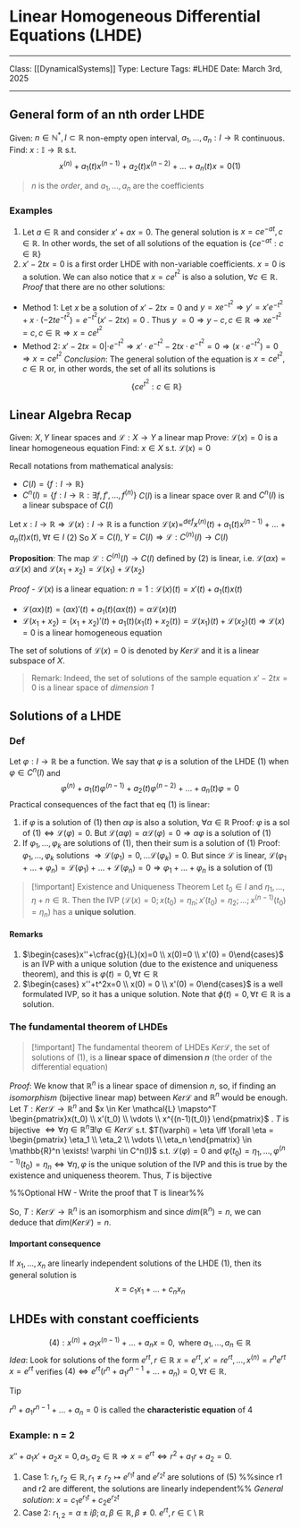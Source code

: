 # Linear Homogeneous Differential Equations (LHDE)
___
Class: [[DynamicalSystems]]
Type: Lecture
Tags: #LHDE 
Date: March 3rd, 2025
___
## General form of an nth order LHDE
Given: $n \in \mathbb{N}^*, I \subset \mathbb{R}$ non-empty open interval, $a_1,...,a_n:I\rightarrow \mathbb{R}$ continuous.
Find: $x:\mathbb{I}\rightarrow \mathbb{R}$ s.t.
 $$x^{(n)}+a_1(t)x^{(n-1)}+a_2(t)x^{(n-2)}+...+a_n(t)x=0 (1)$$
 > $n$ is the *order*, and $a_1,...,a_n$ are the coefficients

### Examples 
1. Let $a \in \mathbb{R}$ and consider $x'+ax=0$. The general solution is $x = ce^{-at}, c \in \mathbb{R}$. In other words, the set of all solutions of the equation is $\{ce^{-at}:c\in \mathbb{R}\}$
2. $x'-2tx = 0$ is a first order LHDE with non-variable coefficients. $x = 0$ is a solution. We can also notice that $x = ce^{t^2}$ is also a solution, $\forall c \in \mathbb{R}$. 
*Proof* that there are no other solutions:
- Method 1:
	Let $x$ be a solution of $x'-2tx=0$ and $y = xe^{-t^2} \Rightarrow y' = x'e^{-t^2}+x\cdot (-2te^{-t^2}) = e^{-t^2}(x'-2tx)=0$ . Thus $y\ = 0 \Rightarrow y - c, c \in \mathbb{R} \Rightarrow xe^{-t^2} = c, c \in \mathbb{R} \Rightarrow x = ce^{t^2}$
- Method 2:
	$x'-2tx=0|\cdot e^{-t^2} \Rightarrow x'\cdot e^{-t^2}-2tx\cdot e^{-t^2}=0 \Rightarrow (x\cdot e^{-t^2}) = 0\Rightarrow x=c e^{t^2}$
*Conclusion*: The general solution of the equation is $x=ce^{t^2}, c\in \mathbb{R}$ or, in other words, the set of all its solutions is $$\{ce^{t^2}:c\in \mathbb{R}\}$$
## Linear Algebra Recap
Given: $X,Y$ linear spaces and $\mathcal{L} : X \rightarrow Y$ a  linear map 
Prove: $\mathcal{L}(x) = 0$ is a linear homogeneous equation
Find: $x \in X$ s.t. $\mathcal{L}(x) = 0$

Recall notations from mathematical analysis: 
- $C(I) = \{f:I\rightarrow \mathbb{R}\}$
- $C^n(I) = \{f:I\rightarrow \mathbb{R}: \exists f,f',...,f^{(n)} \}$ 
$C(I)$ is a linear space over $\mathbb{R}$ and $C^n(I)$ is a linear subspace of $C(I)$

Let $x : I \rightarrow \mathbb{R} \Rightarrow \mathcal{L}(x):I\rightarrow \mathbb{R}$ is a function
$\mathcal{L}(x) =^{def} x^{(n)}(t)+a_1(t)x^{(n-1)}+...+a_n(t)x(t), \forall t \in I$ ${(2)}$ 
So $X = C(I), Y = C(I) \Rightarrow \mathcal{L}:C^{(n)}(I)\rightarrow C(I)$

**Proposition**: The map $\mathcal{L}:C^{(n)}(I)\rightarrow C(I)$ defined by (2) is linear, i.e. $\mathcal{L}(\alpha x)= \alpha \mathcal{L}(x)$ and $\mathcal{L}(x_1+x_2) = \mathcal{L}(x_1)+\mathcal{L}(x_2)$ 

*Proof* - $\mathcal{L}(x)$ is a linear equation: 
$n = 1: \mathcal{L}(x)(t) = x'(t)+a_1(t)x(t)$
- $\mathcal{L}(\alpha x)(t) = (\alpha x)'(t)+a_1(t)(\alpha x(t)) = \alpha \mathcal{L}(x)(t)$
- $\mathcal{L}(x_1+x_2) = (x_1+x_2)'(t)+a_1(t)(x_1(t)+x_2(t)) = \mathcal{L}(x_1)(t)+\mathcal{L}(x_2)(t)$ 
$\Rightarrow$ $\mathcal{L}(x) = 0$ is a linear homogeneous equation

The set of solutions of $\mathcal{L}(x) = 0$ is denoted by $Ker \mathcal{L}$ and it is a linear subspace of $X$.  

> Remark: Indeed, the set of solutions of the sample equation $x'-2tx=0$ is a linear space of *dimension 1*

## Solutions of a LHDE 
### Def 
Let $\varphi : I \rightarrow \mathbb{R}$ be a function. We say that $\varphi$ is a solution  of the LHDE $(1)$ when $\varphi \in C^n(I)$ and $$\varphi^{(n)}+a_1(t)\varphi^{(n-1)}+a_2(t)\varphi^{(n-2)}+...+a_n(t)\varphi=0 $$
Practical consequences of the fact that eq $(1)$ is linear:
1. if $\varphi$ is a solution of $(1)$ then $\alpha \varphi$ is also a solution, $\forall \alpha \in \mathbb{R}$
	Proof: $\varphi$ is a sol of $(1) \iff \mathcal{L}(\varphi) = 0$. But $\mathcal{L}(\alpha \varphi) = \alpha \mathcal{L}(\varphi) = 0 \Rightarrow \alpha \varphi$ is a solution of $(1)$
2. If $\varphi_1, ..., \varphi_k$ are solutions of $(1)$, then their sum is a solution of $(1)$
	Proof: $\varphi_1, ..., \varphi_k$ solutions $\Rightarrow \mathcal{L}(\varphi_1) = 0, ...\mathcal{L}(\varphi_k) = 0$. But since $\mathcal{L}$ is linear,  $\mathcal{L}(\varphi_1+...+\varphi_n) = \mathcal{L}(\varphi_1)+...+\mathcal{L}(\varphi_n) = 0 \Rightarrow \varphi_1 + ... + \varphi_n$ is a solution of $(1)$  

>[!important] Existence and Uniqueness Theorem 
> Let $t_0 \in I$ and $\eta_1,...,\eta+n \in \mathbb{R}.$ Then the IVP $(\mathcal{L}(x) = 0; x(t_0) = \eta_n; x'(t_0)=\eta_2;...;x^{(n-1)}(t_0)=\eta_n)$ has a **unique solution**. 

#### Remarks
1. $\begin{cases}x''+\cfrac{g}{L}(x)=0 \\ x(0)=0 \\ x'(0) = 0\end{cases}$ is an IVP with a unique solution (due to the existence and uniqueness theorem), and this is $\varphi(t) = 0, \forall t \in \mathbb{R}$
2. $\begin{cases} x''+t^2x=0 \\ x(0) = 0 \\  x'(0) = 0\end{cases}$ is a well formulated IVP, so it has a unique solution. Note that $\phi(t) = 0,\forall t\in \mathbb{R}$ is a solution. 

### The fundamental theorem of LHDEs
>[!important] The fundamental theorem of LHDEs
>$Ker \mathcal{L}$, the set of solutions of $(1)$, is a **linear space of dimension $n$** (the order of the differential equation)

*Proof*: We know that $\mathbb{R}^n$ is a linear space of dimension $n$, so, if finding an *isomorphism* (bijective linear map) between $Ker\mathcal{L}$ and $\mathbb{R}^n$ would be enough.
Let $T : Ker \mathcal{L} \rightarrow \mathbb{R}^n$ and $x \in Ker \mathcal{L} \mapsto^T \begin{pmatrix}x(t_0) \\ x'(t_0) \\ \vdots \\ x^{(n-1)(t_0)} \end{pmatrix}$  . $T$ is bijective $\iff \forall \eta \in \mathbb{R}^n \exists! \varphi \in Ker \mathcal{L}$ s.t.  $T(\varphi) = \eta \iff \forall \eta = \begin{pmatrix} \eta_1 \\ \eta_2 \\ \vdots \\ \eta_n \end{pmatrix} \in \mathbb{R}^n \exists! \varphi \in C^n(I)$ s.t. $\mathcal{L}(\varphi) = 0$ and $\varphi(t_0) = \eta_1, ..., \varphi^{(n-1)}(t_0) = \eta_n \iff \forall \eta, \varphi$ is the unique solution of the IVP and this is true by the existence and uniqueness theorem. Thus, $T$ is bijective 

%%Optional HW - Write the proof that T is linear%%

So, $T : Ker\mathcal{L} \rightarrow \mathbb{R}^n$ is an isomorphism and since $dim(\mathbb{R}^n) = n$, we can deduce that $dim(Ker\mathcal{L}) = n$. 

#### Important consequence
If $x_1, ..., x_n$ are linearly independent solutions of the LHDE $(1)$, then its general solution is $$x = c_1x_1+...+c_nx_n$$
## LHDEs with constant coefficients
$$(4): x^{(n)} + a_1x^{(n-1)}+...+a_nx = 0, \text{ where } a_1,...,a_n \in \mathbb{R}$$
*Idea*: Look for solutions of the form $e^{rt}, r \in \mathbb{R}$
$x = e^{rt}, x'= re^{rt},...,x^{(n)} = r^ne^{rt}$
$x = e^{rt}$ verifies $(4) \iff e ^{rt}(r^n+a_1r^{n-1}+...+a_n) = 0, \forall t \in \mathbb{R}$.
>[!tip] 
>$r^n+a_1r^{n-1}+...+a_n = 0$ is called the **characteristic equation** of $4$

### Example: n = 2
$x''+a_1x'+a_2x=0, a_1,a_2 \in \mathbb{R} \Rightarrow x = e^{rt} \iff r^2+a_1r+a_2 = 0$. 
1. Case 1: $r_1, r_2 \in \mathbb{R}, r_1 \neq r_2 \mapsto e^{r_1t} \text{ and } e^{r_2t}$  are solutions of $(5)$ %%since r1 and r2 are different, the solutions are linearly independent%%
	*General solution*: $x = c_1e^{r_1t}+c_2e^{r_2t}$
2. Case 2: $r_{1,2} = \alpha \pm i \beta; \alpha , \beta \in \mathbb{R}, \beta \neq 0$. $e^{rt}, r \in \mathbb{C} \setminus \mathbb{R}$ 